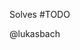 Solves #TODO <!-- please add a ticket number if available -->

<!-- Description of changes -->

<!--
Please also make sure to update the /next-release-notes.md file with a bullet point of your change, for example

  ### Bug Fixes and Improvements
  - Fixes a bug where XXX is happening in YYY condition (#ticket-number)
-->

@lukasbach

